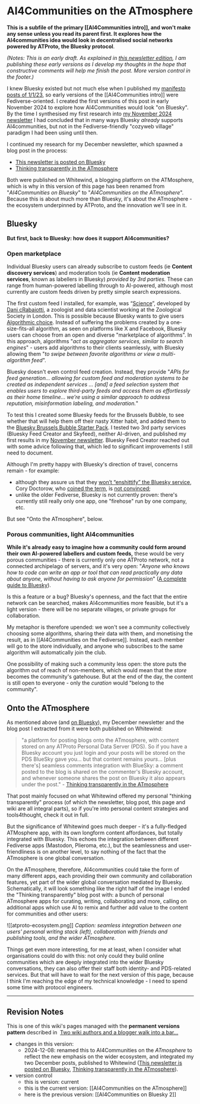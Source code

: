 # AI4Communities on the ATmosphere

**This is a subfile of the primary [[AI4Communities intro]], and won't make any sense unless you read its parent first. It explores how the AI4communities idea would look in decentralised social networks powered by ATProto, the Bluesky protocol**.

*(Notes: This is an early draft. As explained in [this newsletter edition](https://mathewlowry.medium.com/exploring-ai4communities-newsletter-6365b2716bb1), I am publishing these early versions as I develop my thoughts in the hope that constructive comments will help me finish the post. More version control in the footer.)*

I knew Bluesky existed but not much else when I published my [manifesto posts of 1/1/23](https://mathewlowry.medium.com/a-minimum-viable-ecosystem-for-collective-intelligence-7738848ce9c4), so early versions of the [[AI4Communities intro]] were Fediverse-oriented. I created the first versions of this post in early November 2024 to explore how AI4Communities would look "on Bluesky". By the time I synthesised my first research into [my November 2024 newsletter](https://mathewlowry.medium.com/ai4communities-bluesky-newsletter-331a25909cc5)  I had concluded that in many ways Bluesky *already* supports AI4communities, but not in the Fediverse-friendly "cozyweb village" paradigm I had been using until then. 

I continued my research for my December newsletter, which spawned a blog post in the process:

* [This newsletter is posted on Bluesky](https://whtwnd.com/mathewlowry.bsky.social/3lcb34ugiq22t)
* [Thinking transparently in the ATmosphere](https://whtwnd.com/mathewlowry.bsky.social/3lcb22vzc3r2x)

Both were published on Whitewind, a blogging platform on the ATMosphere, which is why in this version of this page has been renamed from "*AI4Communities on Bluesky*" to "*AI4Communities on the ATmosphere*". Because this is about much more than Bluesky, it's about the ATmosphere - the ecosystem underpinned by ATProto, and the innovation we'll see in it.

## Bluesky

**But first, back to Bluesky: how does it support AI4communities?** 

### Open marketplace

Individual Bluesky users can already subscribe to custom feeds (ie **Content discovery services**) and moderation tools (ie **Content moderation services**, known as labellers in Bluesky) *provided by 3rd parties.* These can range from human-powered labelling through to AI-powered, although most currently are custom feeds driven by pretty simple search expressions. 

The first custom feed I installed, for example, was “[Science](https://bsky.app/profile/bossett.social/feed/for-science)”, developed by [Dani cRabaiotti](https://bsky.app/profile/danirabaiotti.bsky.social), a zoologist and data scientist working at the Zoological Society in London. This is possible because Bluesky wants to give users [Algorithmic choice](https://bsky.social/about/blog/3-30-2023-algorithmic-choice). Instead of suffering the problems created by a one-size-fits-all algorithm, as seen on platforms like X and Facebook, Bluesky users can choose from an open and diverse "marketplace of algorithms". In this approach, algorithms "*act as aggregator services, similar to search engines*" - users add algorithms to their clients seamlessly, with Bluesky allowing them "*to swipe between favorite algorithms or view a multi-algorithm feed*".

Bluesky doesn't even control feed creation. Instead, they provide "*APIs for feed generation... allowing for custom feed and moderation systems to be created as independent services ... [and] a feed selection system that enables users to explore third-party feeds and access them as effortlessly as their home timeline... we’re using a similar approach to address reputation, misinformation labeling, and moderation.*" 

To test this I created some Bluesky feeds for the Brussels Bubble, to see whether that will help them off their nasty Xitter habit, and added them to the [Bluesky Brussels Bubble Starter Pack](https://go.bsky.app/LZExyns). I tested two 3rd party services (Bluesky Feed Creator and Skyfeed), neither AI-driven, and published my first results in my [November newsletter](https://mathewlowry.medium.com/ai4communities-bluesky-newsletter-331a25909cc5). Bluesky Feed Creator reached out with some advice following that, which led to significant improvements I still need to document.  

Although I'm pretty happy with Bluesky's direction of travel, concerns remain - for example: 

* although they assure us that they [won’t “enshittify” the Bluesky service](https://www.wired.com/story/bluesky-ceo-jay-graber-wont-enshittify-ads/), Cory Doctorow, who [coined the term](https://doctorow.medium.com/https-pluralistic-net-2024-10-14-pearl-clutching-this-toilet-has-no-central-nervous-system-266e69b4c8f9), is [not convinced](https://doctorow.medium.com/https-pluralistic-net-2024-11-02-ulysses-pact-tie-yourself-to-a-federated-mast-b2f89bb5b4d8);
* unlike the older Fediverse, Bluesky is not currently proven: there's currently still really only one app, one "firehose" run by one company, etc.

But see "Onto the ATmosphere", below.

### Porous communities, light AI4communities

**While it's already easy to imagine how a community could form around their own AI-powered labellers and custom feeds,** these would be very porous communities - there is currently only one ATProto network, not a connected archipelago of servers, and it's very open: "*Anyone who knows how to code can write an app or tool that can read practically any data about anyone, without having to ask anyone for permission*" ([A complete guide to Bluesky](https://mackuba.eu/2024/02/21/bluesky-guide?utm_source=pocket_shared)). 

Is this a feature or a bug? Bluesky's openness, and the fact that the entire network can be searched, makes AI4communities more feasible, but it's a light version - there will be no separate villages, or private groups for collaboration.

My metaphor is therefore upended: we won't see a community collectively choosing some algorithms, sharing their data with them, and monetising the result, as in [[AI4Communities on the Fediverse]]. Instead, each member will go to the store individually, and anyone who subscribes to the same algorithm will automatically join the club.

One possibility of making such a community less open: the store puts the algorithm out of reach of non-members, which would mean that the *store* becomes the community's gatehouse. But at the end of the day, the content is still open to everyone - only the *curation* would "belong to the community".

## Onto the ATmosphere

As mentioned above (and [on Bluesky](https://bsky.app/profile/mathewlowry.bsky.social/post/3lcnf3fkim22t)), my December newsletter and the blog post I extracted from it were both published on Whitewind: 

> "a platform for posting blogs onto the ATmosphere, with content stored on any ATProto Personal Data Server (PDS). So if you have a Bluesky account you just login and your posts will be stored on the PDS BlueSky gave you... but that content remains _yours_... [plus there's] seamless comments integration with BlueSky: a comment posted to the blog is shared on the commenter's Bluesky account, and whenever someone shares the post on Bluesky it also appears under the post." - [Thinking transparently in the ATmosphere](https://whtwnd.com/mathewlowry.bsky.social/3lcb22vzc3r2x)

That post mainly focused on what Whitewind offered my personal "thinking transparently" process (of which the newsletter, blog post, this page and wiki are all integral parts), so if you're into personal content strategies and tools4thought, check it out in full.

But the significance of Whitewind goes much deeper - it's a fully-fledged ATMosphere app, with its own longform content affordances, but totally integrated with Bluesky. This echoes the integration between different Fediverse apps (Mastodon, Plieroma, etc.), but the seamlessness and user-friendliness is on another level, to say nothing of the fact that the ATmosphere is one global conversation. 

On the ATmosphere, therefore, AI4communities could take the form of many different apps, each providing their own community and collaboration features, yet part of the wider global conversation mediated by Bluesky. Schematically, it will look something like the right half of the image I ended the "Thinking transparently" blog post with: a bunch of personal ATmosphere apps for curating, writing, collaborating and more, calling on additional apps which use AI to remix and further add value to the content for communities and other users: 

![[atproto-ecosystem.png]]
*Caption: seamless integration between one users' personal writing stack (left), collaboration with friends and publishing tools, and the wider ATmosphere.*

Things get even more interesting, for me at least, when I consider what organisations could do with this: not only could they build online communities which are deeply integrated into the wider Bluesky conversations, they can also offer their staff both identity- and PDS-related services. But that will have to wait for the next version of this page, because I think I'm reaching the edge of my technical knowledge - I need to spend some time with protocol engineers.

---

## Revision Notes

This is one of this wiki's pages managed with the **permanent versions pattern** described in  [Two wiki authors and a blogger walk into a bar…](https://mathewlowry.medium.com/two-wiki-authors-and-a-blogger-walk-into-a-bar-7106c8376c6e)  

- changes in this version: 
	- 2024-12-08: renamed this to AI4Communities on the *ATmosphere* to reflect the new emphasis on the wider ecosystem, and integrated my two December posts, published to Whitewind ([This newsletter is posted on Bluesky](https://whtwnd.com/mathewlowry.bsky.social/3lcb34ugiq22t), [Thinking transparently in the ATmosphere](https://whtwnd.com/mathewlowry.bsky.social/3lcb22vzc3r2x)).
- version control
    - this is version: current
    - this is the current version: [[AI4Communities on the ATmosphere]]
    - here is the previous version: [[AI4Communities on Bluesky 2]]